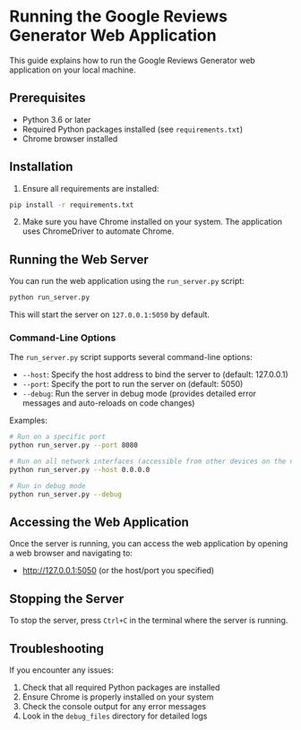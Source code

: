 # Running the Google Reviews Generator Web Application

This guide explains how to run the Google Reviews Generator web application on your local machine.

## Prerequisites

- Python 3.6 or later
- Required Python packages installed (see `requirements.txt`)
- Chrome browser installed

## Installation

1. Ensure all requirements are installed:

```bash
pip install -r requirements.txt
```

2. Make sure you have Chrome installed on your system. The application uses ChromeDriver to automate Chrome.

## Running the Web Server

You can run the web application using the `run_server.py` script:

```bash
python run_server.py
```

This will start the server on `127.0.0.1:5050` by default.

### Command-Line Options

The `run_server.py` script supports several command-line options:

- `--host`: Specify the host address to bind the server to (default: 127.0.0.1)
- `--port`: Specify the port to run the server on (default: 5050)
- `--debug`: Run the server in debug mode (provides detailed error messages and auto-reloads on code changes)

Examples:

```bash
# Run on a specific port
python run_server.py --port 8080

# Run on all network interfaces (accessible from other devices on the network)
python run_server.py --host 0.0.0.0

# Run in debug mode
python run_server.py --debug
```

## Accessing the Web Application

Once the server is running, you can access the web application by opening a web browser and navigating to:

- http://127.0.0.1:5050 (or the host/port you specified)

## Stopping the Server

To stop the server, press `Ctrl+C` in the terminal where the server is running.

## Troubleshooting

If you encounter any issues:

1. Check that all required Python packages are installed
2. Ensure Chrome is properly installed on your system
3. Check the console output for any error messages
4. Look in the `debug_files` directory for detailed logs